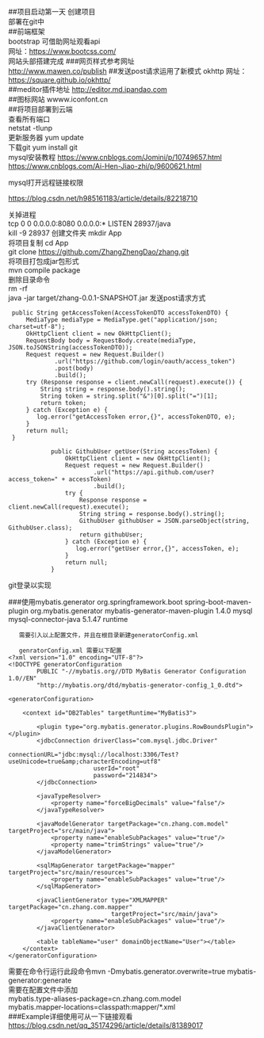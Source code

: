 ##项目启动第一天
创建项目  
部署在git中  
##前端框架  
bootstrap 可借助网址观看api  
网址：https://www.bootcss.com/  
网站头部搭建完成
###网页样式参考网址  
http://www.mawen.co/publish
##发送post请求运用了新模式 okhttp
网址：https://square.github.io/okhttp/  
##meditor插件地址
http://editor.md.ipandao.com  
##图标网站
wwww.iconfont.cn  
##将项目部署到云端  
查看所有端口  
netstat -tlunp  
更新服务器 yum update  
下载git yum install git    
mysql安装教程 https://www.cnblogs.com/Jomini/p/10749657.html  
  https://www.cnblogs.com/Ai-Hen-Jiao-zhi/p/9600621.html  

mysql打开远程链接权限

https://blog.csdn.net/h985161183/article/details/82218710

关掉进程  
tcp 0 0 0.0.0.0:8080 0.0.0.0:* LISTEN 28937/java  
kill -9 28937
创建文件夹 mkdir App   
将项目复制 cd App  
git clone https://github.com/ZhangZhengDao/zhang.git    
将项目打包成jar包形式  
mvn compile package  
  删除目录命令  
  rm -rf   
java -jar target/zhang-0.0.1-SNAPSHOT.jar
发送post请求方式    

     public String getAccessToken(AccessTokenDTO accessTokenDTO) {
         MediaType mediaType = MediaType.get("application/json; charset=utf-8");
         OkHttpClient client = new OkHttpClient();
         RequestBody body = RequestBody.create(mediaType, JSON.toJSONString(accessTokenDTO));
         Request request = new Request.Builder()
                 .url("https://github.com/login/oauth/access_token")
                 .post(body)
                 .build();
         try (Response response = client.newCall(request).execute()) {
             String string = response.body().string();
             String token = string.split("&")[0].split("=")[1];
             return token;
         } catch (Exception e) {
            log.error("getAccessToken error,{}", accessTokenDTO, e);
         }
         return null;
     }
                
                public GithubUser getUser(String accessToken) {
                    OkHttpClient client = new OkHttpClient();
                    Request request = new Request.Builder()
                            .url("https://api.github.com/user?access_token=" + accessToken)
                            .build();
                    try {
                        Response response = client.newCall(request).execute();
                        String string = response.body().string();
                        GithubUser githubUser = JSON.parseObject(string, GithubUser.class);
                        return githubUser;
                    } catch (Exception e) {
                       log.error("getUser error,{}", accessToken, e);
                    }
                    return null;
                }
git登录以实现  

###使用mybatis.generator
    <build>
        <plugins>
            <plugin>
                <groupId>org.springframework.boot</groupId>
                <artifactId>spring-boot-maven-plugin</artifactId>
            </plugin>
            <!--添加mybase依赖，更方便数据库的调用和编写-->
            <plugin>
                <groupId>org.mybatis.generator</groupId>
                <artifactId>mybatis-generator-maven-plugin</artifactId>
                <version>1.4.0</version>
                <dependencies>
                    <dependency>
                        <groupId>mysql</groupId>
                        <artifactId>mysql-connector-java</artifactId>
                        <version>5.1.47</version>
                        <scope>runtime</scope>
                    </dependency>
                </dependencies>
            </plugin>
            <!--同样也要再次引入当前数据库-->
        </plugins>
    </build>  
       
       需要引入以上配置文件，并且在根目录新建generatorConfig.xml 
       
       genratorConfig.xml 需要以下配置
    <?xml version="1.0" encoding="UTF-8"?>
    <!DOCTYPE generatorConfiguration
            PUBLIC "-//mybatis.org//DTD MyBatis Generator Configuration 1.0//EN"
            "http://mybatis.org/dtd/mybatis-generator-config_1_0.dtd">
    
    <generatorConfiguration>
    
        <context id="DB2Tables" targetRuntime="MyBatis3">
    
            <plugin type="org.mybatis.generator.plugins.RowBoundsPlugin"></plugin>
            <jdbcConnection driverClass="com.mysql.jdbc.Driver"
                            connectionURL="jdbc:mysql://localhost:3306/Test?useUnicode=true&amp;characterEncoding=utf8"
                            userId="root"
                            password="214834">
            </jdbcConnection>
    
            <javaTypeResolver>
                <property name="forceBigDecimals" value="false"/>
            </javaTypeResolver>
    
            <javaModelGenerator targetPackage="cn.zhang.com.model" targetProject="src/main/java">
                <property name="enableSubPackages" value="true"/>
                <property name="trimStrings" value="true"/>
            </javaModelGenerator>
    
            <sqlMapGenerator targetPackage="mapper" targetProject="src/main/resources">
                <property name="enableSubPackages" value="true"/>
            </sqlMapGenerator>
    
            <javaClientGenerator type="XMLMAPPER" targetPackage="cn.zhang.com.mapper"
                                 targetProject="src/main/java">
                <property name="enableSubPackages" value="true"/>
            </javaClientGenerator>
    
            <table tableName="user" domainObjectName="User"></table>
        </context>
    </generatorConfiguration>
  需要在命令行运行此段命令mvn -Dmybatis.generator.overwrite=true mybatis-generator:generate  
   需要在配置文件中添加    
   mybatis.type-aliases-package=cn.zhang.com.model    
   mybatis.mapper-locations=classpath:mapper/*.xml  
   ###Example详细使用可从一下链接观看  
   https://blog.csdn.net/qq_35174296/article/details/81389017
